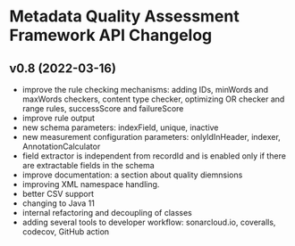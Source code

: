 # Metadata Quality Assessment Framework API Changelog

## v0.8 (2022-03-16)

- improve the rule checking mechanisms: adding IDs, minWords and maxWords checkers, content type checker, optimizing OR checker and range rules, successScore and failureScore
- improve rule output
- new schema parameters: indexField, unique, inactive
- new measurement configuration parameters: onlyIdInHeader, indexer, AnnotationCalculator
- field extractor is independent from recordId and is enabled only if there are extractable fields in the schema
- improve documentation: a section about quality diemnsions
- improving XML namespace handling.
- better CSV support
- changing to Java 11
- internal refactoring and decoupling of classes
- adding several tools to developer workflow: sonarcloud.io, coveralls, codecov, GitHub action

